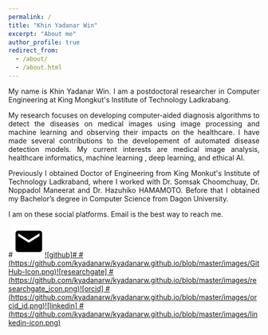 ```yaml
---
permalink: /
title: "Khin Yadanar Win"
excerpt: "About me"
author_profile: true
redirect_from: 
  - /about/
  - /about.html
---
```

<link rel="stylesheet" href="https://maxcdn.bootstrapcdn.com/font-awesome/6.1.1/css/font-awesome.min.css">

<p align="justify">My name is Khin Yadanar Win. I am a postdoctoral researcher in Computer Engineering at King Mongkut's Institute of Technology Ladkrabang.</p>

<p align="justify">My research focuses on developing computer-aided diagnosis algorithms to detect the diseases on medical images using image processing and machine learning and observing their impacts on the healthcare. I have made several contributions to the developement of automated disease detection models. My current interests are medical image analysis, healthcare informatics, machine learning , deep learning, and ethical AI.</p>

<p align="justify">Previously I obtained Doctor of Engineering from King Monkut's Institute of Technology Ladkraband, where I worked with Dr. Somsak Choomchuay, Dr. Noppadol Maneerat and Dr. Hazuhiko HAMAMOTO. Before that I obtained my Bachelor’s degree in Computer Science from Dagon University.</p>



<i class="fa-solid fa-envelope"></i> 
<i class="fa-brands fa-github"></i> 

I am on these social platforms. Email is the best way to reach me.




#[![Mail](https://github.com/kyadanarw/kyadanarw.github.io/blob/master/images/email_icon.webp)](mailto:kyadanarw@gmail.com)[![github]#
#(https://github.com/kyadanarw/kyadanarw.github.io/blob/master/images/GitHub-Icon.png)](https://github.com/kyadanarw)[![researchgate]
#(https://github.com/kyadanarw/kyadanarw.github.io/blob/master/images/researchgate_icon.png)](https://www.researchgate.net/profile/Khin-Win-13)[![orcid]
#(https://github.com/kyadanarw/kyadanarw.github.io/blob/master/images/orcid_id.png)](https://orcid.org/0000-0001-7155-9475)[![linkedin]
#(https://github.com/kyadanarw/kyadanarw.github.io/blob/master/images/linkedin-icon.png)](https://www.linkedin.com/in/khin-yadanar-win-23606a131/)
